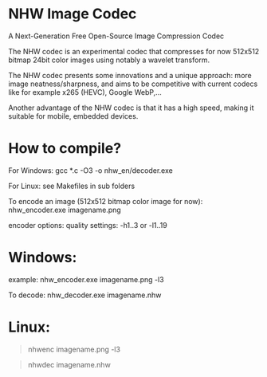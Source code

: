 NHW Image Codec
============

A Next-Generation Free Open-Source Image Compression Codec

The NHW codec is an experimental codec that compresses for now 512x512 bitmap 24bit color images using notably a wavelet transform.

The NHW codec presents some innovations and a unique approach: more image neatness/sharpness, and aims to be competitive with current codecs like for example x265 (HEVC), Google WebP,...

Another advantage of the NHW codec is that it has a high speed, making it suitable for mobile, embedded devices.


How to compile?
============

For Windows: gcc *.c -O3 -o nhw_en/decoder.exe

For Linux: see Makefiles in sub folders

To encode an image (512x512 bitmap color image for now): nhw_encoder.exe imagename.png

encoder options: quality settings: -h1..3 or -l1..19

Windows:
=========
example: nhw_encoder.exe imagename.png -l3
                 
To decode: nhw_decoder.exe imagename.nhw

Linux:
=======

> nhwenc imagename.png -l3

> nhwdec imagename.nhw
